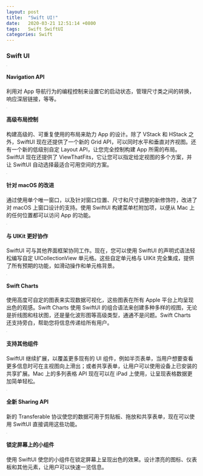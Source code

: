```yaml
---
layout: post
title:  "Swift UI!"
date:   2020-03-21 12:51:14 +0800
tags:	Swift SwiftUI
categories: Swift
---
```





### Swift UI

<img src="https://developer.apple.com/xcode/swiftui/images/navigation-api.svg" alt="img" style="zoom:5%;" />

#### Navigation API

利用对 App 导航行为的编程控制来设置它的启动状态，管理尺寸类之间的转换，响应深层链接，等等。

<img src="https://developer.apple.com/xcode/swiftui/images/layout-control.svg" alt="img" style="zoom:5%;" />

#### 高级布局控制

构建高级的、可重复使用的布局来助力 App 的设计。除了 VStack 和 HStack 之外，SwiftUI 现在还提供了一个新的 Grid API，可以同时水平和垂直对齐视图。还有一个新的低级别自定 Layout API，让您完全控制构建 App 所需的布局。SwiftUI 现在还提供了 ViewThatFits，它让您可以指定给定视图的多个方案，并让 SwiftUI 自动选择最适合可用空间的方案。

<img src="https://developer.apple.com/xcode/swiftui/images/macos.svg" alt="img" style="zoom:5%;" />

#### 针对 macOS 的改进

通过使用单个唯一窗口，以及针对窗口位置、尺寸和尺寸调整的新修饰符，改进了对 macOS 上窗口设计的支持。使用 SwiftUI 构建菜单栏附加项，以便从 Mac 上的任何位置都可以访问 App 的功能。

<img src="https://developer.apple.com/xcode/swiftui/images/uikit-interoperability.svg" alt="img" style="zoom:5%;" />

#### 与 UIKit 更好协作

SwiftUI 可与其他界面框架协同工作。现在，您可以使用 SwiftUI 的声明式语法轻松编写自定 UICollectionView 单元格。这些自定单元格与 UIKit 完全集成，提供了所有预期的功能，如滑动操作和单元格背景。

<img src="https://developer.apple.com/xcode/swiftui/images/charts.svg" alt="img" style="zoom:5%;" />

#### Swift Charts

使用高度可自定的图表来实现数据可视化，这些图表在所有 Apple 平台上均呈现出色的观感。Swift Charts 使用 SwiftUI 的组合语法来创建多种多样的视图，无论是折线图和柱状图，还是量化波形图等高级类型，通通不是问题。Swift Charts 还支持旁白，帮助您将信息传递给所有用户。

<img src="https://developer.apple.com/xcode/swiftui/images/additional-components.svg" alt="img" style="zoom:5%;" />

#### 支持其他组件

SwiftUI 继续扩展，以覆盖更多现有的 UI 组件，例如半页表单，当用户想要查看更多信息时可在主视图向上滑出；或者共享表单，让用户可以使用设备上已安装的共享扩展。Mac 上的多列表格 API 现在可以在 iPad 上使用，让呈现表格数据更加简单轻松。

<img src="https://developer.apple.com/xcode/swiftui/images/sharing-api.svg" alt="img" style="zoom:5%;" />

#### 全新 Sharing API

新的 Transferable 协议使您的数据可用于剪贴板、拖放和共享表单，现在可以使用 SwiftUI 直接调用这些功能。

<img src="https://developer.apple.com/xcode/swiftui/images/widgets-on-lock-screen.svg" alt="img" style="zoom:5%;" />

#### 锁定屏幕上的小组件

使用 SwiftUI 使您的小组件在锁定屏幕上呈现出色的效果。设计漂亮的图标、仪表板和其他元素，让用户可以快速一览信息。

